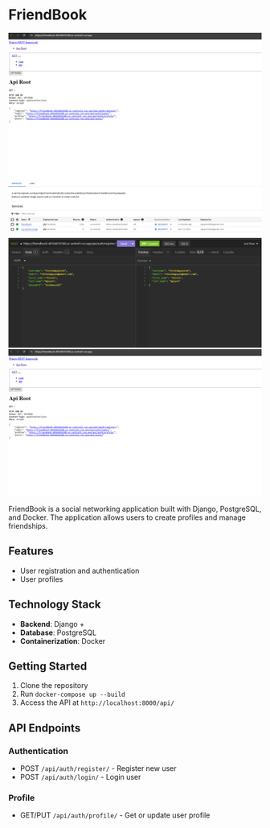 # FriendBook
![FriendBook Screenshot1](https://github.com/Zetaii/FriendBook/blob/main/friendbook2.png?raw=true)
![FriendBook Screenshot2](https://github.com/Zetaii/FriendBook/blob/main/friendbook3.png?raw=true)
![FriendBook Screenshot3](https://github.com/Zetaii/FriendBook/blob/main/friendbook1.png?raw=true)
![FriendBook Screenshot4](https://github.com/Zetaii/FriendBook/blob/main/friendbook2.png?raw=true)


FriendBook is a social networking application built with Django, PostgreSQL, and Docker. The application allows users to create profiles and manage friendships.

## Features

- User registration and authentication
- User profiles

## Technology Stack

- **Backend**: Django +
- **Database**: PostgreSQL
- **Containerization**: Docker

## Getting Started

1. Clone the repository
2. Run `docker-compose up --build`
3. Access the API at `http://localhost:8000/api/`

## API Endpoints

### Authentication

- POST `/api/auth/register/` - Register new user
- POST `/api/auth/login/` - Login user

### Profile

- GET/PUT `/api/auth/profile/` - Get or update user profile


